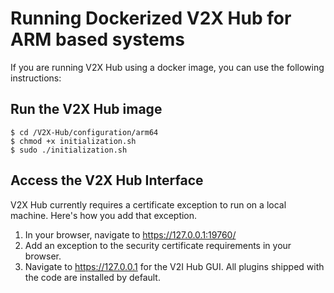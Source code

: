 # Running Dockerized V2X Hub for ARM based systems

If you are running V2X Hub using a docker image, you can use the following instructions:

## Run the V2X Hub image
```
$ cd /V2X-Hub/configuration/arm64
$ chmod +x initialization.sh
$ sudo ./initialization.sh
```

## Access the V2X Hub Interface

V2X Hub currently requires a certificate exception to run on a local machine.  Here's how you add that exception.

1.  In your browser, navigate to https://127.0.0.1:19760/
2.  Add an exception to the security certificate requirements in your browser.
3.  Navigate to https://127.0.0.1 for the V2I Hub GUI.  All plugins shipped with the code are installed by default.
